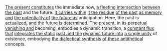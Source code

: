 
[The present constitutes](1/2/2/3/.Present) the immediate now, [a fleeting intersection](1/1/3/1/1/3/3/1/2/.Union%20and%20Intersection) [between the past](3/3/2/3/3/2/_Past-Future) and the future. [It carries within](3/1/3/3/2/1/3/1/.Transport) [it the residue](1/3/1/2/3/3/1/1/2/.Aromaticity) [of the past](1/2/2/1/.Past) [as memory and](2/1/3/2/2/.Memory) [the potentiality of](1/2/2/2/1/3/1/.Potential) [the future as](1/2/2/2/.Future) anticipation. Here, the past is actualized, [and the future](1/2/2/2/.Future) is determined. The present, in its [perpetual vanishing and](1/1/1/_Vanishing-of-vanishing) becoming, embodies a dynamic transition, a [constant flux that](1/1/3/2/1/1/_Static-Flux) [integrates the static](1/1/3/2/2/3/2/1/.Integration) [past and the](2/3/2/3/3/_Past-Present) [dynamic future into](1/2/2/2/.Future) [a single unity](1/1/3/1/1/1/_Unity-Disunity) of existence, embodying [the dialectical synthesis](.System) [of these antithetical](2/1/2/2/_Attractive-Repulsive) concepts.

